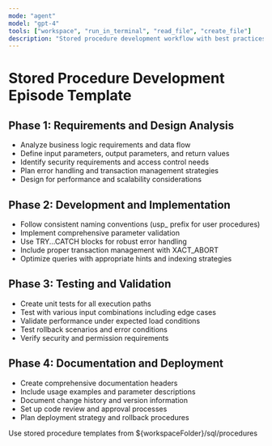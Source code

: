 ```yaml
---
mode: "agent"
model: "gpt-4"
tools: ["workspace", "run_in_terminal", "read_file", "create_file"]
description: "Stored procedure development workflow with best practices"
---
```


# Stored Procedure Development Episode Template

## Phase 1: Requirements and Design Analysis
- Analyze business logic requirements and data flow
- Define input parameters, output parameters, and return values
- Identify security requirements and access control needs
- Plan error handling and transaction management strategies
- Design for performance and scalability considerations

## Phase 2: Development and Implementation
- Follow consistent naming conventions (usp_ prefix for user procedures)
- Implement comprehensive parameter validation
- Use TRY...CATCH blocks for robust error handling
- Include proper transaction management with XACT_ABORT
- Optimize queries with appropriate hints and indexing strategies

## Phase 3: Testing and Validation
- Create unit tests for all execution paths
- Test with various input combinations including edge cases
- Validate performance under expected load conditions
- Test rollback scenarios and error conditions
- Verify security and permission requirements

## Phase 4: Documentation and Deployment
- Create comprehensive documentation headers
- Include usage examples and parameter descriptions
- Document change history and version information
- Set up code review and approval processes
- Plan deployment strategy and rollback procedures

Use stored procedure templates from ${workspaceFolder}/sql/procedures
